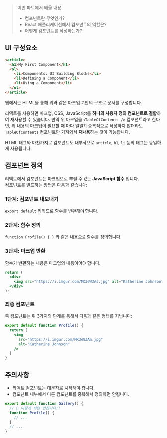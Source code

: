 > 이번 파트에서 배울 내용
> - 컴포넌트란 무엇인가?
> - React 애플리케이션에서 컴포넌트의 역할은?  
> - 어떻게 컴포넌트를 작성하는가?  

## UI 구성요소
```html
<article>
  <h1>My First Component</h1>
  <ol>
    <li>Components: UI Building Blocks</li>
    <li>Defining a Component</li>
    <li>Using a Component</li>
  </ol>
</article>
```

웹에서는 HTML을 통해 위와 같은 마크업 기반의 구조로 문서를 구성합니다.  

리액트를 사용하면 마크업, CSS, JavaScript를 **하나의 사용자 정의 컴포넌트로 결합**하여 재사용할 수 있습니다. 만약 위 마크업을 `<TableOfContents />` 컴포넌트라고 한다면, 위 내용의 마크업이 필요할 때 마다 일일히 중복적으로 작성하지 않더라도 `TableOfContents` 컴포넌트만 가져와서 **재사용**하는 것이 가능합니다.  

HTML 태그와 마찬가지로 컴포넌트도 내부적으로 `article`, `h1`, `li` 등의 태그는 동일하게 사용됩니다.  

## 컴포넌트 정의
리액트에서 컴포넌트는 마크업으로 뿌릴 수 있는 **JavaScript 함수** 입니다.  
컴포넌트를 빌드하는 방법은 다음과 같습니다:

### 1단계: 컴포넌트 내보내기
`export default` 키워드로 함수를 반환해야 합니다.  

### 2단계: 함수 정의  
`function Profile() { }` 와 같은 내용으로 함수를 정의합니다.

### 3단계: 마크업 반환
함수가 반환하는 내용은 마크업의 내용이어야 합니다.  

```jsx
return (
  <div>
    <img src="https://i.imgur.com/MK3eW3As.jpg" alt="Katherine Johnson" />
  </div>
);
```

### 최종 컴포넌트
즉 컴포넌트는 위 3가지의 단계를 통해서 다음과 같은 형태를 지닙니다:  

```jsx
export default function Profile() {
  return (
    <img
      src="https://i.imgur.com/MK3eW3Am.jpg"
      alt="Katherine Johnson"
    />
  )
}
```

## 주의사항
- 리액트 컴포넌트는 대문자로 시작해야 합니다.  
- 컴포넌트 내부에서 다른 컴포넌트를 중복해서 정의하면 안됩니다.  

```jsx
export default function Gallery() {
  // 🔴 이렇게 하면 안됩니다!!
  function Profile() {
    // ...
  }
  // ...
}
```
